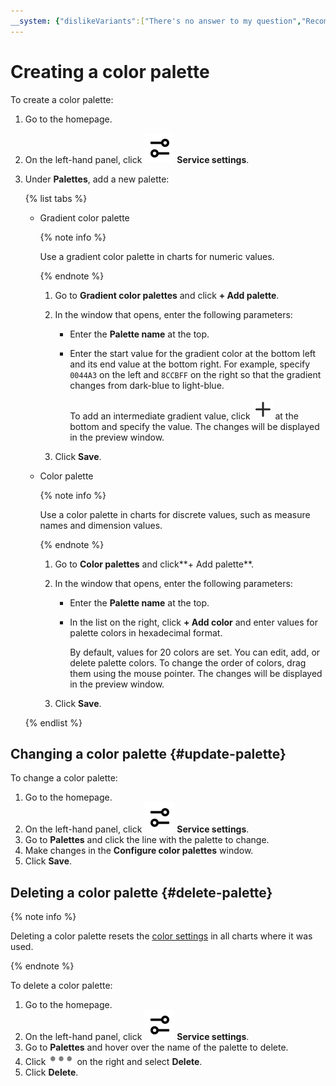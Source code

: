 ```yaml
---
__system: {"dislikeVariants":["There's no answer to my question","Recommendations aren't helpful","Content does not match the title","Other"]}
---
```

# Creating a color palette

To create a color palette:

1. Go to the homepage.
1. On the left-hand panel, click ![image](../../../_assets/datalens/service-settings.svg) **Service settings**.
1. Under **Palettes**, add a new palette:

   {% list tabs %}

   - Gradient color palette

      {% note info %}

      Use a gradient color palette in charts for numeric values.

      {% endnote %}

      1. Go to **Gradient color palettes** and click **+ Add palette**.
      1. In the window that opens, enter the following parameters:

         * Enter the **Palette name** at the top.
         * Enter the start value for the gradient color at the bottom left and its end value at the bottom right. For example, specify `0044A3` on the left and `8CCBFF` on the right so that the gradient changes from dark-blue to light-blue.

            To add an intermediate gradient value, click ![image](../../../_assets/datalens/plus.svg) at the bottom and specify the value. The changes will be displayed in the preview window.

      1. Click **Save**.

   - Color palette

      {% note info %}

      Use a color palette in charts for discrete values, such as measure names and dimension values.

      {% endnote %}

      1. Go to **Color palettes** and click**+ Add palette**.
      1. In the window that opens, enter the following parameters:

         * Enter the **Palette name** at the top.
         * In the list on the right, click **+ Add color** and enter values for palette colors in hexadecimal format.

            By default, values for 20 colors are set. You can edit, add, or delete palette colors. To change the order of colors, drag them using the mouse pointer. The changes will be displayed in the preview window.

      1. Click **Save**.

   {% endlist %}

## Changing a color palette {#update-palette}

To change a color palette:

1. Go to the homepage.
1. On the left-hand panel, click ![image](../../../_assets/datalens/service-settings.svg) **Service settings**.
1. Go to **Palettes** and click the line with the palette to change.
1. Make changes in the **Configure color palettes** window.
1. Click **Save**.

## Deleting a color palette {#delete-palette}

{% note info %}

Deleting a color palette resets the [color settings](../../concepts/chart/settings.md#color-settings) in all charts where it was used.

{% endnote %}

To delete a color palette:

1. Go to the homepage.
1. On the left-hand panel, click ![image](../../../_assets/datalens/service-settings.svg) **Service settings**.
1. Go to **Palettes** and hover over the name of the palette to delete.
1. Click ![image](../../../_assets/datalens/horizontal-ellipsis.svg) on the right and select **Delete**.
1. Click **Delete**.
